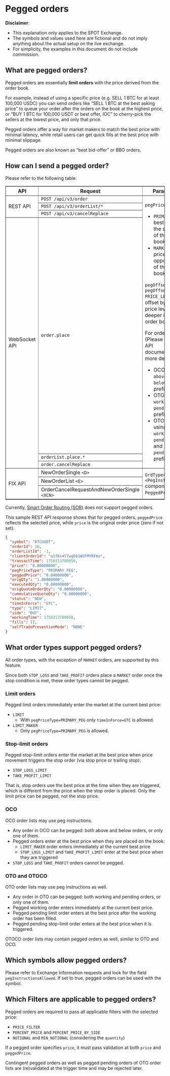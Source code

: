 # Pegged orders

**Disclaimer**:

* This explanation only applies to the SPOT Exchange.
* The symbols and values used here are fictional and do not imply anything about the actual setup on the live exchange.
* For simplicity, the examples in this document do not include commission.

## What are pegged orders?

Pegged orders are essentially **limit orders** with the price derived from the order book.

For example, instead of using a specific price (e.g. SELL 1 BTC for at least 100,000 USDC) you can send orders like “SELL 1 BTC at the best asking price” to queue your order after the orders on the book at the highest price, or “BUY 1 BTC for 100,000 USDT or best offer, IOC” to cherry-pick the sellers at the lowest price, and only that price.

Pegged orders offer a way for market makers to match the best price with minimal latency, while retail users can get quick fills at the best price with minimal slippage.

Pegged orders are also known as “best bid-offer” or BBO orders.

## How can I send a pegged order?

Please refer to the following table:

<table border="1" cellpadding="5" cellspacing="0">
  <thead>
    <tr>
      <th>API</th>
      <th>Request</th>
      <th>Parameters</th>
    </tr>
  </thead>
  <tbody>
    <tr>
      <td rowspan="3">REST API</td>
      <td><code>POST /api/v3/order</code></td>
      <td rowspan="6">
        <p><code>pegPriceType</code>:</p>
        <ul>
          <li><code>PRIMARY</code> — best price on the same side of the order book</li>
          <li><code>MARKET</code> — best price on the opposite side of the order book</li>
        </ul>
        <p>
        <code>pegOffsetType</code> and <code>pegOffsetValue PRICE_LEVEL</code> — offset by existing price levels, deeper into the order book</p>
        <p>For order lists: (Please see the API documentation for more details.)</p>
        <ul>
          <li>OCO are using <code>above*</code> and <code>below*</code> prefixes.</li>
          <li>OTO are using <code>working*</code> and <code>pending*</code> prefixes.</li>
          <li>OTOCO are using <code>working*</code>, <code>pendingAbove*</code>, and <code>pendingBelow*</code> prefixes.</li>
        </ul>
      </td>
    </tr>
    <tr>
      <td>
        <code>POST /api/v3/orderList/*</code><br>
      </td>
    </tr>
    <tr>
      <td><code>POST /api/v3/cancelReplace</code></td>
    </tr>
    <tr>
      <td rowspan="3">WebSocket API</td>
      <td><code>order.place</code></td>
    </tr>
    <tr>
      <td>
        <code>orderList.place.*</code><br>
      </td>
    </tr>
    <tr>
      <td><code>order.cancelReplace</code></td>
    </tr>
    <tr>
      <td rowspan="3">FIX API</td>
      <td>NewOrderSingle <code>&lt;D&gt;</code></td>
      <td rowspan="3"><code>OrdType=PEGGED</code>, <code>&lt;PegInstructions&gt;</code> component block, <code>PeggedPrice</code> field.</td>
    </tr>
    <tr>
      <td>NewOrderList <code>&lt;E&gt;</code></td>
    </tr>
      <td>OrderCancelRequestAndNewOrderSingle <code>&lt;XCN&gt;</code></td>
    </tr>
  </tbody>
</table>

Currently, [Smart Order Routing (SOR)](sor_faq.md) does not support pegged orders.

This sample REST API response shows that for pegged orders, `peggedPrice` reflects the selected price, while `price` is the original order price (zero if not set).

```json
{
  "symbol": "BTCUSDT",
  "orderId": 18,
  "orderListId": -1,
  "clientOrderId": "q1fKs4Y7wgE61WSFMYRFKo",
  "transactTime": 1750313780050,
  "price": "0.00000000",
  "pegPriceType": "PRIMARY_PEG",
  "peggedPrice": "0.04000000",
  "origQty": "1.00000000",
  "executedQty": "0.00000000",
  "origQuoteOrderQty": "0.00000000",
  "cummulativeQuoteQty": "0.00000000",
  "status": "NEW",
  "timeInForce": "GTC",
  "type": "LIMIT",
  "side": "BUY",
  "workingTime": 1750313780050,
  "fills": [],
  "selfTradePreventionMode": "NONE"
}
```

## What order types support pegged orders?

All order types, with the exception of `MARKET` orders, are supported by this feature.

Since both `STOP_LOSS` and `TAKE_PROFIT` orders place a `MARKET` order once the stop condition is met, these order types cannot be pegged.

### Limit orders

Pegged limit orders immediately enter the market at the current best price:

* `LIMIT`
  * With `pegPriceType=PRIMARY_PEG` only `timeInForce=GTC` is allowed.
* `LIMIT_MAKER`
  * Only `pegPriceType=PRIMARY_PEG` is allowed.

### Stop-limit orders

Pegged stop-limit orders enter the market at the best price when price movement triggers the stop order (via stop price or trailing stop):

* `STOP_LOSS_LIMIT`
* `TAKE_PROFIT_LIMIT`

That is, stop orders use the best price at the time when they are triggered, which is different from the price when the stop order is placed. Only the limit price can be pegged, not the stop price.

### OCO

OCO order lists may use peg instructions.

* Any order in OCO can be pegged: both above and below orders, or only one of them.
* Pegged orders enter at the best price when they are placed on the book:
  * `LIMIT_MAKER` order enters immediately at the current best price
  * `STOP_LOSS_LIMIT` and `TAKE_PROFIT_LIMIT` enter at the best price when they are triggered
* `STOP_LOSS` and `TAKE_PROFIT` orders cannot be pegged.

### OTO and OTOCO

OTO order lists may use peg instructions as well.

* Any order in OTO can be pegged: both working and pending orders, or only one of them.
* Pegged working order enters immediately at the current best price.
* Pegged pending limit order enters at the best price after the working order has been filled.
* Pegged pending stop-limit order enters at the best price when it is triggered.

OTOCO order lists may contain pegged orders as well, similar to OTO and OCO.

## Which symbols allow pegged orders?

Please refer to Exchange Information requests and look for the field `pegInstructionsAllowed`. If set to true, pegged orders can be used with the symbol.

## Which Filters are applicable to pegged orders?

Pegged orders are required to pass all applicable filters with the selected price:

* `PRICE_FILTER`
* `PERCENT_PRICE` and `PERCENT_PRICE_BY_SIDE`
* `NOTIONAL` and `MIN_NOTIONAL` (considering the `quantity`)

If a pegged order specifies `price`, it must pass validation at both `price` and `peggedPrice`.

Contingent pegged orders as well as pegged pending orders of OTO order lists are (re)validated at the trigger time and may be rejected later.
